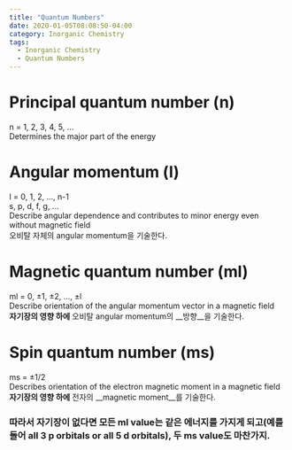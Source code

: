 ```yaml
---
title: "Quantum Numbers"
date: 2020-01-05T08:08:50-04:00
category: Inorganic Chemistry
tags:
  - Inorganic Chemistry
  - Quantum Numbers
---
```


# Principal quantum number (n)
n = 1, 2, 3, 4, 5, ...  
Determines the major part of the energy  

# Angular momentum (l)
l = 0, 1, 2, ..., n-1  
s, p, d, f, g, ...  
Describe angular dependence and contributes to minor energy even without magnetic field  
오비탈 자체의 angular momentum을 기술한다.  

# Magnetic quantum number (ml)
ml = 0, ±1, ±2, ..., ±l  
Describe orientation of the angular momentum vector in a magnetic field  
__자기장의 영향 하에__ 오비탈 angular momentum의 __방향__을 기술한다.  

# Spin quantum number (ms)
ms = ±1/2  
Describes orientation of the electron magnetic moment in a magnetic field  
__자기장의 영향 하에__ 전자의 __magnetic moment__를 기술한다.  

### 따라서 자기장이 없다면 모든 ml value는 같은 에너지를 가지게 되고(예를 들어 all 3 p orbitals or all 5 d orbitals), 두 ms value도 마찬가지.  



